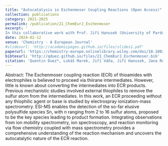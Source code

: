 ```yaml
---
title: "Autocatalysis in Eschenmoser Coupling Reactions (Open Access)"
collection: publications
category: 2021-2025
permalink: /publication/21_ChemEurJ_Eschenmoser
excerpt: '
In this collaborative work with Prof. Jiří Hanusek (University of Pardubice, Czech Republic), we combined the results from ESI-MS and various add-on methods, such as IR spectroscopy, ion mobility, or flow chemistry, to uncover the autocatalytic nature of the Eschenmoser Coupling Reaction. '
date: 2024-02-12
venue: 'Chemistry - A European Journal'
#slidesurl: 'http://academicpages.github.io/files/slides1.pdf'
paperurl: 'https://chemistry-europe.onlinelibrary.wiley.com/doi/10.1002/chem.202303619'
bibtexurl: 'http://qduez.github.io/files/21_ChemEurJ_Eschenmoser.bib'
citation: 'Quentin Duez*, Lukáš Marek, Jiří Váňa, Jiří Hanusek, Jana Roithová. (2024). &quot; Autocatalysis in Eschenmoser Coupling Reactions.&quot; <i>Chemistry - A European Journal</i>. 30(9), e202303619.'
---
```


Abstract:
The Eschenmoser coupling reaction (ECR) of thioamides with electrophiles is believed to proceed via thiirane intermediates. However, little is known about converting the intermediates into ECR products. Previous mechanistic studies involved external thiophiles to remove the sulfur atom from the intermediates. In this work, an ECR proceeding without any thiophilic agent or base is studied by electrospray ionization-mass spectrometry. ESI-MS enables the detection of the so-far elusive polysulfide species Sn, with n ranging from 2 to 16 sulfur atoms, proposed to be the key species leading to product formation. Integrating observations from ion mobility spectrometry, ion spectroscopy, and reaction monitoring via flow chemistry coupled with mass spectrometry provides a comprehensive understanding of the reaction mechanism and uncovers the autocatalytic nature of the ECR reaction.

